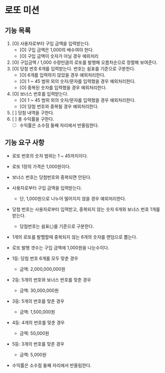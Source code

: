 # 로또 미션

## 기능 목록

1. [O] 사용자로부터 구입 금액을 입력받는다.
   - [O] 구입 금액은 1,000의 배수여야 한다.
   - [O] 구입 금액이 숫자가 아닐 경우 예외처리
1. [O] 구입금액 / 1,000 수량만큼의 로또를 발행해 오름차순으로 정렬해 보여준다.
1. [O] 당첨 번호 6개를 입력받는다. 번호는 쉼표를 기준으로 구분한다.
   - [O] 6개를 입력하지 않았을 경우 예외처리한다.
   - [O] 1 ~ 45 범위 외의 숫자/문자를 입력했을 경우 예외처리한다.
   - [O] 중복된 숫자를 입력했을 경우 예외처리한다.
1. [O] 보너스 번호를 입력받는다.
   - [O] 1 ~ 45 범위 외의 숫자/문자를 입력했을 경우 예외처리한다.
   - [O] 당첨 번호와 중복될 경우 예외처리한다.
1. [ ] 당첨 내역을 구한다.
1. [ ] 총 수익률을 구한다.
   - [ ] 수익률은 소수점 둘째 자리에서 반올림한다.

## 기능 요구 사항

- 로또 번호의 숫자 범위는 1 ~ 45까지이다.
- 로또 1장의 가격은 1,000원이다.
- 보너스 번호는 당첨번호와 중복되면 안된다.
- 사용자로부터 구입 금액을 입력받는다.
  - 단, 1,000원으로 나누어 떨어지지 않을 경우 예외처리한다.
- 당첨 번호는 사용자로부터 입력받고, 중복되지 않는 숫자 6개와 보너스 번호 1개를 받는다.
  - 당첨번호는 쉼표(,)를 기준으로 구분한다.
- 1개의 로또를 발핼할때 중복되지 않는 6개의 숫자를 랜덤으로 뽑는다.
- 로또 발행 갯수는 구입 금액에 1,000원을 나눈수이다.

- 1등: 당첨 번호 6개를 모두 맞춘 경우
  - 금액: 2,000,000,000원
- 2등: 5개의 번호와 보너스 번호를 맞춘 경우
  - 금액: 30,000,000원
- 3등: 5개의 번호를 맞춘 경우
  - 금액: 1,500,000원
- 4등: 4개의 번호를 맞춘 경우
  - 금액: 50,000원
- 5등: 3개의 번호를 맞춘 경우
  - 금액: 5,000원
- 수익률은 소수점 둘째 자리에서 반올림한다.
